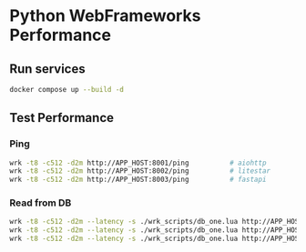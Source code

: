 # Python WebFrameworks Performance

## Run services

```bash
docker compose up --build -d
```

## Test Performance

### Ping

```bash
wrk -t8 -c512 -d2m http://APP_HOST:8001/ping          # aiohttp
wrk -t8 -c512 -d2m http://APP_HOST:8002/ping          # litestar
wrk -t8 -c512 -d2m http://APP_HOST:8003/ping          # fastapi
```

### Read from DB

```bash
wrk -t8 -c512 -d2m --latency -s ./wrk_scripts/db_one.lua http://APP_HOST:8001
wrk -t8 -c512 -d2m --latency -s ./wrk_scripts/db_one.lua http://APP_HOST:8002
wrk -t8 -c512 -d2m --latency -s ./wrk_scripts/db_one.lua http://APP_HOST:8003
```
